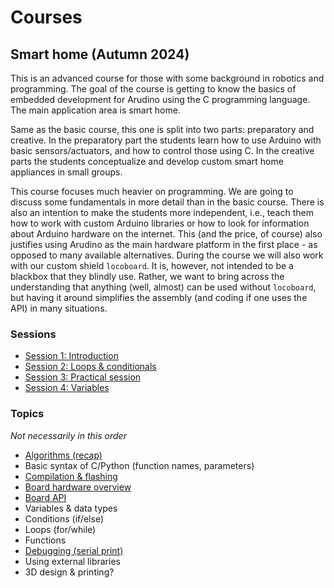 # Courses

## Smart home (Autumn 2024)

This is an advanced course for those with some background in robotics and programming. The goal of the course is getting to know the basics of embedded development for Arudino using the C programming language. The main application area is smart home.

Same as the basic course, this one is split into two parts: preparatory and creative. In the preparatory part the students learn how to use Arduino with basic sensors/actuators, and how to control those using C. In the creative parts the students conceptualize and develop custom smart home appliances in small groups.

This course focuses much heavier on programming. We are going to discuss some fundamentals in more detail than in the basic course. There is also an intention to make the students more independent, i.e., teach them how to work with custom Arduino libraries or how to look for information about Arduino hardware on the internet. This (and the price, of course) also justifies using Arudino as the main hardware platform in the first place - as opposed to many available alternatives. During the course we will also work with our custom shield `locoboard`. It is, however, not intended to be a blackbox that they blindly use. Rather, we want to bring across the understanding that anything (well, almost) can be used without `locoboard`, but having it around simplifies the assembly (and coding if one uses the API) in many situations.

### Sessions

- [Session 1: Introduction](sessions/s1.md)
- [Session 2: Loops & conditionals](sessions/s2.md)
- [Session 3: Practical session](sessions/s3.md)
- [Session 4: Variables](sessions/s4.md)

### Topics

*Not necessarily in this order*

- [Algorithms (recap)](topics/algorithms.md)
- Basic syntax of C/Python (function names, parameters)
- [Compilation & flashing](topics/arduino_ide.md)
- [Board hardware overview](topics/locoboard_hw.md)
- [Board API](topics/locoboard_sw.md)
- Variables & data types
- Conditions (if/else)
- Loops (for/while)
- Functions
- [Debugging (serial print)](topics/debugging.md)
- Using external libraries
- 3D design & printing?